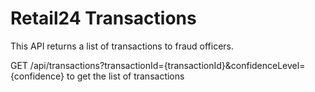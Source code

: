 # Retail24 Transactions
This API returns a list of transactions to fraud officers.

GET /api/transactions?transactionId={transactionId}&confidenceLevel={confidence} to get the list of transactions

